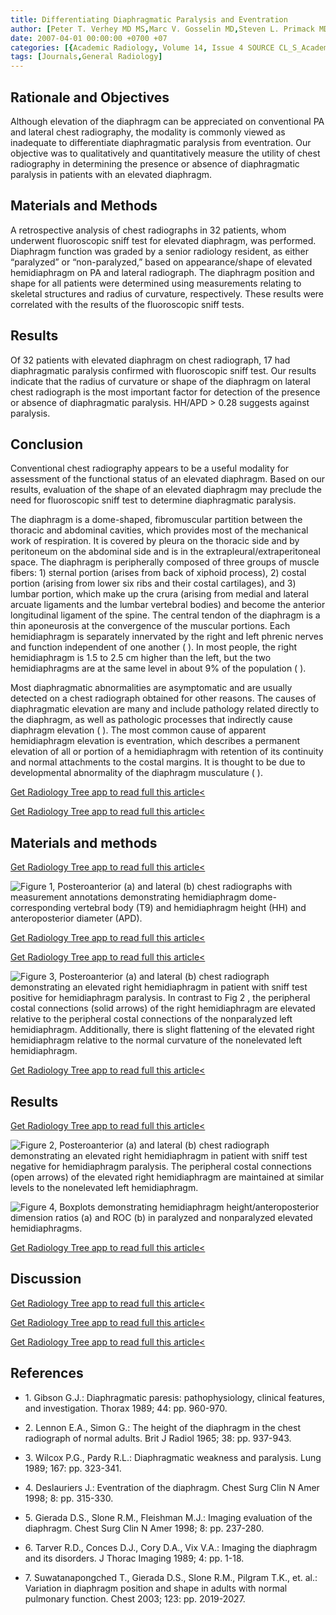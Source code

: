 ```yaml
---
title: Differentiating Diaphragmatic Paralysis and Eventration
author: [Peter T. Verhey MD MS,Marc V. Gosselin MD,Steven L. Primack MD,Alexer C. Kraemer BS ME]
date: 2007-04-01 00:00:00 +0700 +07
categories: [{Academic Radiology, Volume 14, Issue 4 SOURCE CL_S_AcademicRadiologyVolume14Issue4 1}]
tags: [Journals,General Radiology]
---
```

## Rationale and Objectives

Although elevation of the diaphragm can be appreciated on conventional PA and lateral chest radiography, the modality is commonly viewed as inadequate to differentiate diaphragmatic paralysis from eventration. Our objective was to qualitatively and quantitatively measure the utility of chest radiography in determining the presence or absence of diaphragmatic paralysis in patients with an elevated diaphragm.

## Materials and Methods

A retrospective analysis of chest radiographs in 32 patients, whom underwent fluoroscopic sniff test for elevated diaphragm, was performed. Diaphragm function was graded by a senior radiology resident, as either “paralyzed” or “non-paralyzed,” based on appearance/shape of elevated hemidiaphragm on PA and lateral radiograph. The diaphragm position and shape for all patients were determined using measurements relating to skeletal structures and radius of curvature, respectively. These results were correlated with the results of the fluoroscopic sniff tests.

## Results

Of 32 patients with elevated diaphragm on chest radiograph, 17 had diaphragmatic paralysis confirmed with fluoroscopic sniff test. Our results indicate that the radius of curvature or shape of the diaphragm on lateral chest radiograph is the most important factor for detection of the presence or absence of diaphragmatic paralysis. HH/APD > 0.28 suggests against paralysis.

## Conclusion

Conventional chest radiography appears to be a useful modality for assessment of the functional status of an elevated diaphragm. Based on our results, evaluation of the shape of an elevated diaphragm may preclude the need for fluoroscopic sniff test to determine diaphragmatic paralysis.

The diaphragm is a dome-shaped, fibromuscular partition between the thoracic and abdominal cavities, which provides most of the mechanical work of respiration. It is covered by pleura on the thoracic side and by peritoneum on the abdominal side and is in the extrapleural/extraperitoneal space. The diaphragm is peripherally composed of three groups of muscle fibers: 1) sternal portion (arises from back of xiphoid process), 2) costal portion (arising from lower six ribs and their costal cartilages), and 3) lumbar portion, which make up the crura (arising from medial and lateral arcuate ligaments and the lumbar vertebral bodies) and become the anterior longitudinal ligament of the spine. The central tendon of the diaphragm is a thin aponeurosis at the convergence of the muscular portions. Each hemidiaphragm is separately innervated by the right and left phrenic nerves and function independent of one another ( ). In most people, the right hemidiaphragm is 1.5 to 2.5 cm higher than the left, but the two hemidiaphragms are at the same level in about 9% of the population ( ).

Most diaphragmatic abnormalities are asymptomatic and are usually detected on a chest radiograph obtained for other reasons. The causes of diaphragmatic elevation are many and include pathology related directly to the diaphragm, as well as pathologic processes that indirectly cause diaphragm elevation ( ). The most common cause of apparent hemidiaphragm elevation is eventration, which describes a permanent elevation of all or portion of a hemidiaphragm with retention of its continuity and normal attachments to the costal margins. It is thought to be due to developmental abnormality of the diaphragm musculature ( ).

[Get Radiology Tree app to read full this article<](https://clinicalpub.com/app)

[Get Radiology Tree app to read full this article<](https://clinicalpub.com/app)

## Materials and methods

[Get Radiology Tree app to read full this article<](https://clinicalpub.com/app)

![Figure 1, Posteroanterior (a) and lateral (b) chest radiographs with measurement annotations demonstrating hemidiaphragm dome-corresponding vertebral body (T9) and hemidiaphragm height (HH) and anteroposterior diameter (APD).](https://storage.googleapis.com/dl.dentistrykey.com/clinical/DifferentiatingDiaphragmaticParalysisandEventration/0_1s20S1076633207000694.jpg)

[Get Radiology Tree app to read full this article<](https://clinicalpub.com/app)

[Get Radiology Tree app to read full this article<](https://clinicalpub.com/app)

![Figure 3, Posteroanterior (a) and lateral (b) chest radiograph demonstrating an elevated right hemidiaphragm in patient with sniff test positive for hemidiaphragm paralysis. In contrast to Fig 2 , the peripheral costal connections (solid arrows) of the right hemidiaphragm are elevated relative to the peripheral costal connections of the nonparalyzed left hemidiaphragm. Additionally, there is slight flattening of the elevated right hemidiaphragm relative to the normal curvature of the nonelevated left hemidiaphragm.](https://storage.googleapis.com/dl.dentistrykey.com/clinical/DifferentiatingDiaphragmaticParalysisandEventration/1_1s20S1076633207000694.jpg)

[Get Radiology Tree app to read full this article<](https://clinicalpub.com/app)

## Results

[Get Radiology Tree app to read full this article<](https://clinicalpub.com/app)

![Figure 2, Posteroanterior (a) and lateral (b) chest radiograph demonstrating an elevated right hemidiaphragm in patient with sniff test negative for hemidiaphragm paralysis. The peripheral costal connections (open arrows) of the elevated right hemidiaphragm are maintained at similar levels to the nonelevated left hemidiaphragm.](https://storage.googleapis.com/dl.dentistrykey.com/clinical/DifferentiatingDiaphragmaticParalysisandEventration/2_1s20S1076633207000694.jpg)

![Figure 4, Boxplots demonstrating hemidiaphragm height/anteroposterior dimension ratios (a) and ROC (b) in paralyzed and nonparalyzed elevated hemidiaphragms.](https://storage.googleapis.com/dl.dentistrykey.com/clinical/DifferentiatingDiaphragmaticParalysisandEventration/3_1s20S1076633207000694.jpg)

[Get Radiology Tree app to read full this article<](https://clinicalpub.com/app)

## Discussion

[Get Radiology Tree app to read full this article<](https://clinicalpub.com/app)

[Get Radiology Tree app to read full this article<](https://clinicalpub.com/app)

[Get Radiology Tree app to read full this article<](https://clinicalpub.com/app)

## References

- 1\. Gibson G.J.: Diaphragmatic paresis: pathophysiology, clinical features, and investigation. Thorax 1989; 44: pp. 960-970.


- 2\. Lennon E.A., Simon G.: The height of the diaphragm in the chest radiograph of normal adults. Brit J Radiol 1965; 38: pp. 937-943.


- 3\. Wilcox P.G., Pardy R.L.: Diaphragmatic weakness and paralysis. Lung 1989; 167: pp. 323-341.


- 4\. Deslauriers J.: Eventration of the diaphragm. Chest Surg Clin N Amer 1998; 8: pp. 315-330.


- 5\. Gierada D.S., Slone R.M., Fleishman M.J.: Imaging evaluation of the diaphragm. Chest Surg Clin N Amer 1998; 8: pp. 237-280.


- 6\. Tarver R.D., Conces D.J., Cory D.A., Vix V.A.: Imaging the diaphragm and its disorders. J Thorac Imaging 1989; 4: pp. 1-18.


- 7\. Suwatanapongched T., Gierada D.S., Slone R.M., Pilgram T.K., et. al.: Variation in diaphragm position and shape in adults with normal pulmonary function. Chest 2003; 123: pp. 2019-2027.